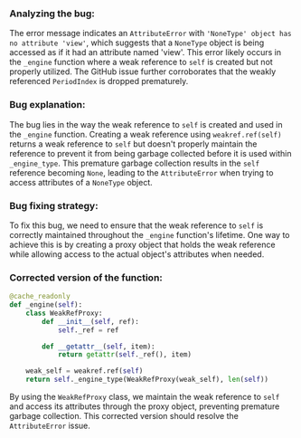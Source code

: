 ### Analyzing the bug:

The error message indicates an `AttributeError` with `'NoneType' object has no attribute 'view'`, which suggests that a `NoneType` object is being accessed as if it had an attribute named 'view'. This error likely occurs in the `_engine` function where a weak reference to `self` is created but not properly utilized. The GitHub issue further corroborates that the weakly referenced `PeriodIndex` is dropped prematurely.

### Bug explanation:

The bug lies in the way the weak reference to `self` is created and used in the `_engine` function. Creating a weak reference using `weakref.ref(self)` returns a weak reference to `self` but doesn't properly maintain the reference to prevent it from being garbage collected before it is used within `_engine_type`. This premature garbage collection results in the `self` reference becoming `None`, leading to the `AttributeError` when trying to access attributes of a `NoneType` object.

### Bug fixing strategy:

To fix this bug, we need to ensure that the weak reference to `self` is correctly maintained throughout the `_engine` function's lifetime. One way to achieve this is by creating a proxy object that holds the weak reference while allowing access to the actual object's attributes when needed.

### Corrected version of the function:

```python
@cache_readonly
def _engine(self):
    class WeakRefProxy:
        def __init__(self, ref):
            self._ref = ref

        def __getattr__(self, item):
            return getattr(self._ref(), item)

    weak_self = weakref.ref(self)
    return self._engine_type(WeakRefProxy(weak_self), len(self))
```

By using the `WeakRefProxy` class, we maintain the weak reference to `self` and access its attributes through the proxy object, preventing premature garbage collection. This corrected version should resolve the `AttributeError` issue.